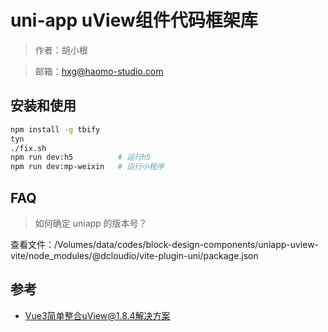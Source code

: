 # uni-app uView组件代码框架库

> 作者：胡小根

> 邮箱：hxg@haomo-studio.com

## 安装和使用

```bash
npm install -g tbify
tyn
./fix.sh
npm run dev:h5          # 运行h5
npm run dev:mp-weixin   # 运行小程序
```

## FAQ

> 如何确定 uniapp 的版本号？

查看文件：/Volumes/data/codes/block-design-components/uniapp-uview-vite/node_modules/@dcloudio/vite-plugin-uni/package.json

## 参考

* [Vue3简单整合uView@1.8.4解决方案](https://blog.csdn.net/weixin_43272781/article/details/116867437)